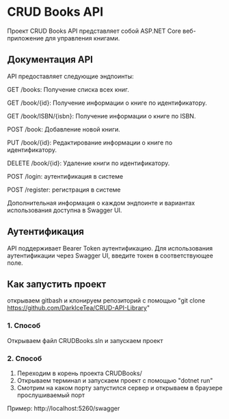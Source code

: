 # CRUD Books API

Проект CRUD Books API представляет собой ASP.NET Core веб-приложение для управления книгами.

## Документация API

API предоставляет следующие эндпоинты:

GET /books: Получение списка всех книг.

GET /book/{id}: Получение информации о книге по идентификатору.

GET /book/ISBN/{isbn}: Получение информации о книге по ISBN.

POST /book: Добавление новой книги.

PUT /book/{id}: Редактирование информации о книге по идентификатору.

DELETE /book/{id}: Удаление книги по идентификатору.

POST /login: аутентификация в системе

POST /register: регистрация в системе

Дополнительная информация о каждом эндпоинте и вариантах использования доступна в Swagger UI.

## Аутентификация

API поддерживает Bearer Token аутентификацию. Для использования аутентификации через Swagger UI, введите токен в соответствующее поле.

## Как запустить проект
открываем gitbash и клонируем репозиторий с помощью "git clone https://github.com/DarkIceTea/CRUD-API-Library"

### 1. Способ 
Открываем файл CRUDBooks.sln и запускаем проект

### 2. Способ
1. Переходим в корень проекта CRUDBooks/
2. Открываем терминал и запускаем проект с помощью "dotnet run"
3. Смотрим на каком порту запустился сервер и открываем в браузере прослушиваемый порт

Пример: http://localhost:5260/swagger
